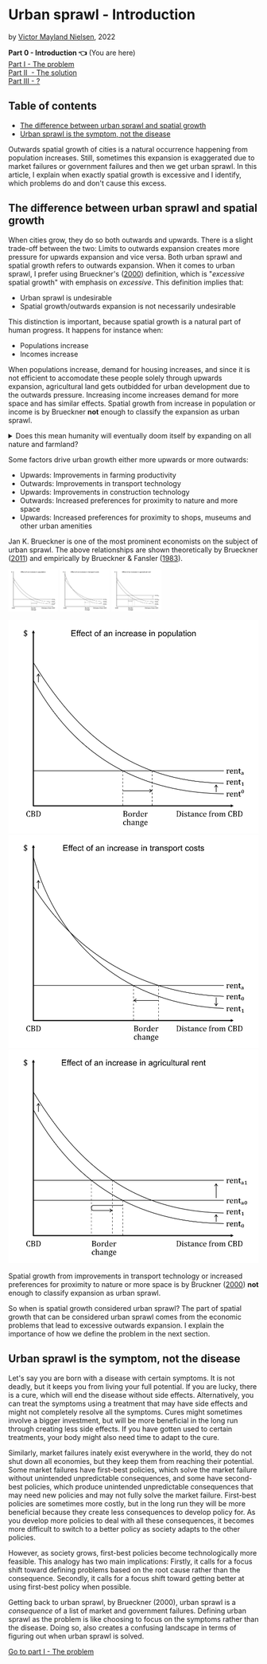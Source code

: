 # Urban sprawl - Introduction

by [Victor Mayland Nielsen](/?p=victor-mayland-nielsen), 2022

**Part 0 - Introduction 👈** (You are here)  
[Part I - The problem](/?p=urban-sprawl-1)  
[Part II  - The solution](/?p=urban-sprawl-2)  
[Part III - ?](/?p=urban-sprawl-3) 

## Table of contents 
- [The difference between urban sprawl and spatial growth](#the-difference-between-urban-sprawl-and-spatial-growth)
- [Urban sprawl is the symptom, not the disease](#urban-sprawl-is-the-symptom-not-the-disease)

Outwards spatial growth of cities is a natural occurrence happening from population increases. Still, sometimes this expansion is exaggerated due to market failures or government failures and then we get urban sprawl. In this article, I explain when exactly spatial growth is excessive and I identify, which problems do and don't cause this excess.

## The difference between urban sprawl and spatial growth
When cities grow, they do so both outwards and upwards. There is a slight trade-off between the two: Limits to outwards expansion creates more pressure for upwards expansion and vice versa. Both urban sprawl and spatial growth refers to outwards expansion. When it comes to urban sprawl, I prefer using Brueckner's ([2000](https://www.researchgate.net/publication/248243682_Urban_Sprawl_Diagnosis_and_Remedies)) definition, which is "*excessive* spatial growth" with emphasis on *excessive*. This definition implies that:
- Urban sprawl is undesirable
- Spatial growth/outwards expansion is not necessarily undesirable

This distinction is important, because spatial growth is a natural part of human progress. It happens for instance when:
- Populations increase
- Incomes increase

When populations increase, demand for housing increases, and since it is not efficient to accomodate these people solely through upwards expansion, agricultural land gets outbidded for urban development due to the outwards pressure. Increasing income increases demand for more space and has similar effects. Spatial growth from increase in population or income is by Brueckner **not** enough to classify the expansion as urban sprawl.

<details>
  <summary>Does this mean humanity will eventually doom itself by expanding on all nature and farmland?</summary>
This depends on a few questions:
1. Will populations keep rising? 
2. How does society balance urban and agricultural land?
3. How does society balance developed and natural land? 

1. According to Hans Rosling, [population growth rate will eventually reach zero](https://www.ted.com/talks/hans_rosling_global_population_growth_box_by_box?language=en). This is due to the reduced birthrate as a country develops. In developed countries the growth rate is already close to 0 and most growth comes from immigration. 
2. For this, I will cite Brueckner ([2000](https://ideas.repec.org/a/sae/inrsre/v23y2000i2p160-171.html)): "Concerns about loss of “scarce” farmland are also misplaced. Because the value of farm output is fully reflected in the amount that agricultural users are willing topay for the land, a successful bid by developers means that society values the houses and other structures built on the land more than the farm output that is forgone. If farmland became truly scarce and in need of preservation, its selling price would be high, making the land resistant to urban encroachment. With only a tiny fraction of the U.S. land area occupied by cities, farmland scarcity is not a problem currently, nor is it likely to become a problem in the future."
3. For now, this is purely a democratic process. This part is a much less developed field in economics, but there are fields of nature ressource economics, environmental economics, and climate change economics. These fields develop models to help determine the value of nature and it's worth to us. This can help us create the right balance of nature reserves and development. Since I myself believe that nature is essential to sustainable human survival in the long run, I think these models will become an essential part of international politics and spatial policy making. Solutions that can come out of this could be that the government assigns value to nature, which can help us decide where to build and keep a reasonable balance. One most also recognise that sometimes building on nature *is* the more sustainable choice, since building on another plot of land further away would lead to citizens living with less sustainable behaviour such as driving a car for more kilometers. 

</details>

Some factors drive urban growth either more upwards or more outwards:
- Upwards: Improvements in farming productivity
- Outwards: Improvements in transport technology
- Upwards: Improvements in construction technology
- Outwards: Increased preferences for proximity to nature and more space 
- Upwards: Increased preferences for proximity to shops, museums and other urban amenities

Jan K. Brueckner is one of the most prominent economists on the subject of urban sprawl. The above relationships are shown theoretically by Brueckner ([2011](https://www.jstor.org/stable/j.ctt5hhcnn)) and empirically by Brueckner & Fansler ([1983](https://www.jstor.org/stable/1924193?seq=4#metadata_info_tab_contents)). 

<p align="centre">
  <img src="images/population.png" width="100" />
  <img src="images/transportcost.png" width="100" /> 
  <img src="images/agriculturalrent.png" width="100" />
</p>


![](images/population.png) ![](images/transportcost.png) ![](images/agriculturalrent.png)

Spatial growth from improvements in transport technology or increased preferences for proximity to nature or more space is by Bruckner ([2000](https://www.researchgate.net/publication/248243682_Urban_Sprawl_Diagnosis_and_Remedies)) **not** enough to classify expansion as urban sprawl. 

So when is spatial growth considered urban sprawl? 
The part of spatial growth that can be considered urban sprawl comes from the economic problems that lead to excessive outwards expansion. I explain the importance of how we define the problem in the next section. 

## Urban sprawl is the symptom, not the disease
Let's say you are born with a disease with certain symptoms. It is not deadly, but it keeps you from living your full potential. If you are lucky, there is a cure, which will end the disease without side effects. Alternatively, you can treat the symptoms using a treatment that may have side effects and might not completely resolve all the symptoms. 
Cures might sometimes involve a bigger investment, but will be more beneficial in the long run through creating less side effects. If you have gotten used to certain treatments, your body might also need time to adapt to the cure. 

Similarly, market failures inately exist everywhere in the world, they do not shut down all economies, but they keep them from reaching their potential. Some market failures have first-best policies, which solve the market failure without unintended unpredictable consequences, and some have second-best policies, which produce unintended unpredictable consequences that may need new policies and may not fully solve the market failure.
First-best policies are sometimes more costly, but in the long run they will be more beneficial because they create less consequences to develop policy for. As you develop more policies to deal with all these consequences, it becomes more difficult to switch to a better policy as society adapts to the other policies. 

However, as society grows, first-best policies become technologically more feasible. This analogy has two main implications: Firstly, it calls for a focus shift toward defining problems based on the root cause rather than the consequence. Secondly, it calls for a focus shift toward getting better at using first-best policy when possible.

Getting back to urban sprawl, by Brueckner (2000), urban sprawl is a *consequence* of a list of market and government failures. Defining urban sprawl as the problem is like choosing to focus on the symptoms rather than the disease. Doing so, also creates a confusing landscape in terms of figuring out when urban sprawl is solved. 

[Go to part I - The problem](/?p=urban-sprawl-1)
